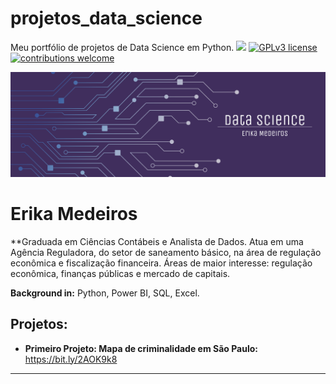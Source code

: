 # projetos_data_science
Meu portfólio de projetos de Data Science em Python.
[![](https://img.shields.io/badge/python-3.7+-blue.svg)](https://www.python.org/downloads/release/python-365/) [![GPLv3 license](https://img.shields.io/badge/License-GPLv3-blue.svg)](http://perso.crans.org/besson/LICENSE.html) [![contributions welcome](https://img.shields.io/badge/contributions-welcome-brightgreen.svg?style=flat)](https://github.com/carlosfab/data_science/issues)

<p align="center">
  <img src="Data_Science_Erika_Header.png" >
</p>

# Erika Medeiros
**Graduada em Ciências Contábeis e Analista de Dados. Atua em uma Agência Reguladora, do setor de saneamento básico, na área de regulação econômica e fiscalização financeira. Áreas de maior interesse: regulação econômica, finanças públicas e mercado de capitais.



**Background in:** Python, Power BI, SQL, Excel.


## Projetos:

* **Primeiro Projeto: Mapa de criminalidade em São Paulo:** https://bit.ly/2AOK9k8
---
